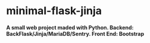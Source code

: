 # minimal-flask-jinja

#### A small web project maded with Python. Backend: BackFlask/Jinja/MariaDB/Sentry. Front End: Bootstrap

